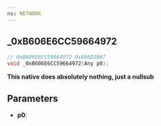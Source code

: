 ```yaml
---
ns: NETWORK
---
```

## _0xB606E6CC59664972

```c
// 0xB606E6CC59664972 0x866D1B67
void _0xB606E6CC59664972(Any p0);
```

**This native does absolutely nothing, just a nullsub**

## Parameters
* **p0**: 

